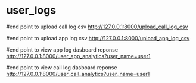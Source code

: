 # user_logs
#end point to upload call log csv
http://127.0.0.1:8000/upload_call_log_csv

#end point to upload app log csv
http://127.0.0.1:8000/upload_app_log_csv

#end point to view app log dasboard reponse
http://127.0.0.1:8000/user_app_analytics?user_name=user1

#end point to view call log dasboard reponse
http://127.0.0.1:8000/user_call_analytics?user_name=user1